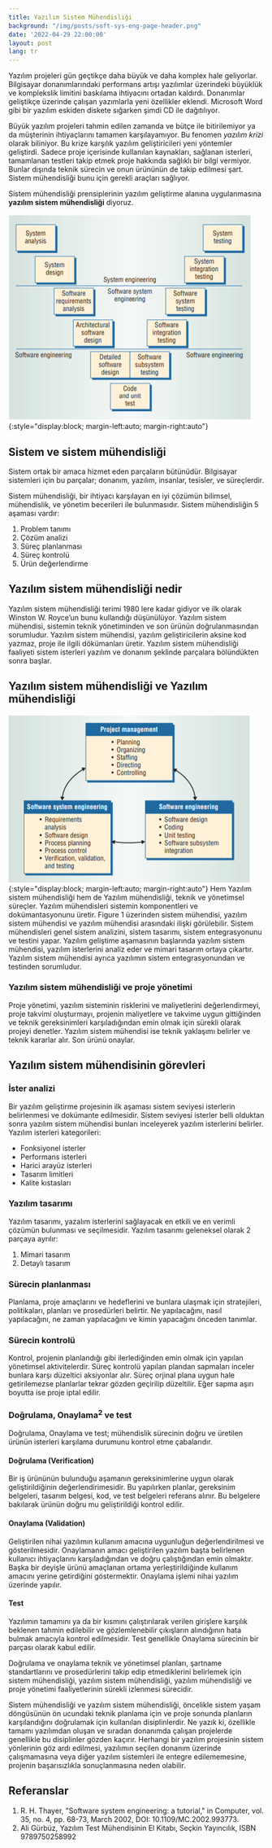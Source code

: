 ```yaml
---
title: Yazılım Sistem Mühendisliği
background: "/img/posts/soft-sys-eng-page-header.png"
date: '2022-04-29 22:00:00'
layout: post
lang: tr
---
```


Yazılım projeleri gün geçtikçe daha büyük ve daha komplex hale geliyorlar. Bilgisayar donanımlarındaki performans artışı yazılımlar üzerindeki büyüklük ve komplekslik limitini baskılama ihtiyacını ortadan kaldırdı.   Donanımlar geliştikçe üzerinde çalışan yazımlarla yeni özellikler eklendi. Microsoft Word gibi bir yazılım eskiden diskete sığarken şimdi CD ile dağıtılıyor. 

Büyük yazılım projeleri tahmin edilen zamanda ve bütçe ile bitirilemiyor ya da müşterinin ihtiyaçlarını tamamen karşılayamıyor.  Bu fenomen *yazılım krizi* olarak biliniyor. Bu krize karşılık yazılım geliştiricileri yeni yöntemler geliştirdi. Sadece proje içerisinde kullanılan kaynakları, sağlanan isterleri, tamamlanan testleri takip etmek proje hakkında sağlıklı bir bilgi vermiyor. Bunlar dışında teknik sürecin ve onun ürününün de takip edilmesi şart.  Sistem mühendisliği bunu için gerekli araçları sağlıyor.

Sistem mühendisliği prensiplerinin yazılım geliştirme alanına uygulanmasına **yazılım sistem mühendisliği** diyoruz. 

![Yazılım Sistem Mühendisliği V Model](/img/posts/soft-sys-eng-v-model.png){:style="display:block; margin-left:auto; margin-right:auto"}
## Sistem ve sistem mühendisliği
Sistem ortak bir amaca hizmet eden parçaların bütünüdür. Bilgisayar sistemleri için bu parçalar; donanım, yazılım, insanlar, tesisler, ve süreçlerdir.

Sistem mühendisliği, bir ihtiyacı karşılayan en iyi çözümün bilimsel, mühendislik, ve yönetim becerileri ile bulunmasıdır. 
Sistem mühendisliğin 5 aşaması vardır:
1. Problem tanımı
1. Çözüm analizi
1. Süreç planlanması
1. Süreç kontrolü
1. Ürün değerlendirme

## Yazılım sistem mühendisliği nedir
Yazılım sistem mühendisliği terimi 1980 lere kadar gidiyor ve ilk olarak Winston W. Royce’un bunu kullandığı düşünülüyor. Yazılım sistem mühendisi, sistemin teknik yönetiminden ve son ürünün doğrulanmasından sorumludur. Yazılım sistem mühendisi, yazılım geliştiricilerin aksine kod yazmaz, proje ile ilgili dökümanları üretir. 
Yazılım sistem mühendisliği faaliyeti sistem isterleri yazılım ve donanım şeklinde parçalara bölündükten sonra başlar. 

## Yazılım sistem mühendisliği ve Yazılım mühendisliği
![Yazılım Sistem Mühendisliği V Model](/img/posts/soft-sys-eng-3-relation.png){:style="display:block; margin-left:auto; margin-right:auto"}
Hem Yazılım sistem mühendisliği hem de Yazılım mühendisliği, teknik ve yönetimsel süreçler. Yazılım mühendisleri sistemin komponentleri ve dokümantasyonunu üretir. 
Figure 1 üzerinden  sistem mühendisi, yazılım sistem mühendisi ve yazılım mühendisi arasındaki ilişki görülebilir. Sistem mühendisleri genel sistem analizini, sistem tasarımı, sistem entegrasyonunu ve testini yapar.
Yazılım geliştime aşamasının başlarında yazılım sistem mühendisi, yazılım isterlerini analiz eder ve mimari tasarım ortaya çıkartır. Yazılım sistem mühendisi ayrıca yazılımın sistem entegrasyonundan  ve testinden sorumludur.

### Yazılım sistem mühendisliği ve proje yönetimi
Proje yönetimi, yazılım sisteminin risklerini ve maliyetlerini değerlendirmeyi, proje takvimi oluşturmayı, projenin maliyetlere ve takvime uygun gittiğinden ve teknik gereksinimleri karşıladığından emin olmak için sürekli olarak projeyi denetler.
Yazılım sistem mühendisi ise teknik yaklaşımı belirler ve teknik kararlar alır. Son ürünü onaylar.

## Yazılım sistem mühendisinin görevleri 
### İster analizi
Bir yazılım geliştirme projesinin ilk aşaması sistem seviyesi isterlerin belirlenmesi ve dokümante edilmesidir. Sistem seviyesi isterler belli olduktan sonra yazılım sistem mühendisi bunları inceleyerek yazılım isterlerini belirler. 
Yazılım isterleri kategorileri:
* Fonksiyonel isterler
* Performans isterleri
* Harici arayüz isterleri
* Tasarım limitleri
* Kalite kıstasları

### Yazılım tasarımı
Yazılım tasarımı, yazalım isterlerini sağlayacak en etkili ve en verimli çözümün bulunması ve seçilmesidir.
Yazılım tasarımı geleneksel olarak 2 parçaya ayrılır:
1. Mimari tasarım
1. Detaylı tasarım

### Sürecin planlanması
Planlama, proje amaçlarını ve hedeflerini ve bunlara ulaşmak için stratejileri, politikaları, planları ve prosedürleri belirtir. Ne yapılacağını, nasıl yapılacağını, ne zaman yapılacağını ve kimin yapacağını önceden tanımlar.

### Sürecin kontrolü
Kontrol, projenin planlandığı gibi ilerlediğinden emin olmak için yapılan yönetimsel aktivitelerdir. Süreç kontrolü yapılan plandan sapmaları inceler bunlara karşı düzeltici aksiyonlar alır. Süreç orjinal plana uygun hale getirilemezse planlarlar tekrar gözden geçirilip düzeltilir. Eğer sapma aşırı boyutta ise proje iptal edilir. 

### Doğrulama, Onaylama<sup>2</sup> ve test
Doğrulama, Onaylama ve test; mühendislik sürecinin doğru ve üretilen ürünün isterleri karşılama durumunu kontrol etme çabalarıdır.

#### Doğrulama (Verification)
Bir iş ürününün bulunduğu aşamanın gereksinimlerine uygun olarak geliştirildiğinin değerlendirimesidir. Bu yapılırken planlar, gereksinim belgeleri, tasarım belgesi, kod, ve test belgeleri referans alınır. Bu belgelere bakılarak ürünün doğru mu geliştirildiği kontrol edilir.

#### Onaylama (Validation)
Geliştirilen nihai yazılımın kullanım amacına uygunluğun değerlendirilmesi ve gösterilmesidir. Onaylamanın amacı geliştirilen yazılım başta belirlenen kullanıcı ihtiyaçlarını karşıladığından ve doğru çalıştığından emin olmaktır. Başka bir deyişle ürünü amaçlanan ortama yerleştirildiğinde kullanım amacını yerine getirdiğini göstermektir. Onaylama işlemi nihai yazılım üzerinde yapılır. 

#### Test
Yazılımın tamamını ya da bir kısmını çalıştırılarak verilen girişlere karşılık beklenen tahmin edilebilir ve gözlemlenebilir çıkışların alındığının hata bulmak amacıyla kontrol edilmesidir. Test genellikle Onaylama sürecinin bir parçası olarak kabul edilir. 

Doğrulama ve onaylama teknik ve yönetimsel planları, şartname standartlarını ve prosedürlerini takip edip etmediklerini belirlemek için sistem mühendisliği, yazılım sistem mühendisliği, yazılım mühendisliği ve proje yönetimi faaliyetlerinin sürekli izlenmesi sürecidir. 

Sistem mühendisliği ve yazılım sistem mühendisliği, öncelikle sistem yaşam döngüsünün ön ucundaki teknik planlama için ve proje sonunda planların karşılandığını doğrulamak için kullanılan disiplinlerdir. Ne yazık ki, özellikle tamamı yazılımdan oluşan ve sıradan donanımda çalışan projelerde genellikle bu disiplinler gözden kaçırır.
Herhangi bir yazılım projesinin sistem yönlerinin göz ardı edilmesi, yazılımın seçilen donanım üzerinde çalışmamasına veya diğer yazılım sistemleri ile entegre edilememesine, projenin başarısızlıkla sonuçlanmasına neden olabilir.


## Referanslar
1. R. H. Thayer, "Software system engineering: a tutorial," in Computer, vol. 35, no. 4, pp. 68-73, March 2002, DOI: 10.1109/MC.2002.993773.
1. Ali Gürbüz, Yazılım Test Mühendisinin El Kitabı, Seçkin Yayıncılık, ISBN 9789750258992
